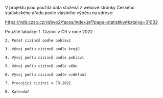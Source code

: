 V projektu jsou použitá data stažená z webové stránky Českého statistického úřadu podle vlastního výběru na adrese:

https://vdb.czso.cz/vdbvo2/faces/index.jsf?page=statistiky#katalog=31032


Použité tabulky: 
	1. Cizinci v ČR v roce 2022

	2. Počet cizinců podle pohlaví
 
	3. Vývoj počtu cizinců podle krajů
 
	4. Vývoj počtu cizinců podle pohlaví
 
	5. Vývoj počtu cizinců podle věku
 
	6. Vývoj počtu cizinců podle vzdělaní
 
	7. Pracující cizinci v ČR-2022
 
	8. Kalendář

